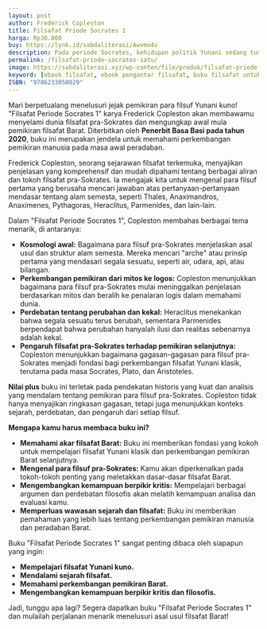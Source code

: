 ```yaml
---
layout: post
author: Frederick Copleston 
title: Filsafat Priode Socrates 1
harga: Rp30.000
buy: https://lynk.id/sabdaliterasi/Awvmo4v
description: Pada periode Socrates, kehidupan politik Yunani sedang tumbuh intensif, khususnya di Athena yang demokratis. Warga bebas memainkan peran apa pun.
permalink: /filsafat-priode-socrates-satu/
image: https://sabdaliterasi.xyz/wp-conten/file/produk/filsafat-priode-socrates-1.jpg
keyword: [ebook filsafat, ebook pengantar filsafat, buku filsafat untuk pemula, buku filsafat terbaik, jual buku filsafat murah, rekomendasi bacaan filsafat, ebook socrates, siapa itu socrates, filsafat di masa socrates]
ISBN: "9786233050029"
---
```

<p>Mari berpetualang menelusuri jejak pemikiran para filsuf Yunani kuno! "Filsafat Periode Socrates 1" karya Frederick Copleston akan membawamu menyelami dunia filsafat pra-Sokrates dan mengungkap awal mula pemikiran filsafat Barat. Diterbitkan oleh <strong>Penerbit Basa Basi pada tahun 2020</strong>, buku ini merupakan jendela untuk memahami perkembangan pemikiran manusia pada masa awal peradaban.</p><p>Frederick Copleston, seorang sejarawan filsafat terkemuka, menyajikan penjelasan yang komprehensif dan mudah dipahami tentang berbagai aliran dan tokoh filsafat pra-Sokrates. Ia mengajak kita untuk mengenal para filsuf pertama yang berusaha mencari jawaban atas pertanyaan-pertanyaan mendasar tentang alam semesta, seperti Thales, Anaximandros, Anaximenes, Pythagoras, Heraclitus, Parmenides, dan lain-lain.</p><p>Dalam "Filsafat Periode Socrates 1", Copleston membahas berbagai tema menarik, di antaranya:</p><ul><li><strong>Kosmologi awal:</strong> Bagaimana para filsuf pra-Sokrates menjelaskan asal usul dan struktur alam semesta. Mereka mencari "arche" atau prinsip pertama yang mendasari segala sesuatu, seperti air, udara, api, atau bilangan.</li><li><strong>Perkembangan pemikiran dari mitos ke logos:</strong> Copleston menunjukkan bagaimana para filsuf pra-Sokrates mulai meninggalkan penjelasan berdasarkan mitos dan beralih ke penalaran logis dalam memahami dunia.</li><li><strong>Perdebatan tentang perubahan dan kekal:</strong> Heraclitus menekankan bahwa segala sesuatu terus berubah, sementara Parmenides berpendapat bahwa perubahan hanyalah ilusi dan realitas sebenarnya adalah kekal.</li><li><strong>Pengaruh filsafat pra-Sokrates terhadap pemikiran selanjutnya:</strong> Copleston menunjukkan bagaimana gagasan-gagasan para filsuf pra-Sokrates menjadi fondasi bagi perkembangan filsafat Yunani klasik, terutama pada masa Socrates, Plato, dan Aristoteles.</li></ul><p><strong>Nilai plus</strong> buku ini terletak pada pendekatan historis yang kuat dan analisis yang mendalam tentang pemikiran para filsuf pra-Sokrates. Copleston tidak hanya menyajikan ringkasan gagasan, tetapi juga menunjukkan konteks sejarah, perdebatan, dan pengaruh dari setiap filsuf.</p><p><strong>Mengapa kamu harus membaca buku ini?</strong></p><ul><li><strong>Memahami akar filsafat Barat:</strong> Buku ini memberikan fondasi yang kokoh untuk mempelajari filsafat Yunani klasik dan perkembangan pemikiran Barat selanjutnya.</li><li><strong>Mengenal para filsuf pra-Sokrates:</strong> Kamu akan diperkenalkan pada tokoh-tokoh penting yang meletakkan dasar-dasar filsafat Barat.</li><li><strong>Mengembangkan kemampuan berpikir kritis:</strong> Mempelajari berbagai argumen dan perdebatan filosofis akan melatih kemampuan analisa dan evaluasi kamu.</li><li><strong>Memperluas wawasan sejarah dan filsafat:</strong> Buku ini memberikan pemahaman yang lebih luas tentang perkembangan pemikiran manusia dan peradaban Barat.</li></ul><p>Buku "Filsafat Periode Socrates 1" sangat penting dibaca oleh siapapun yang ingin:</p><ul><li><strong>Mempelajari filsafat Yunani kuno.</strong></li><li><strong>Mendalami sejarah filsafat.</strong></li><li><strong>Memahami perkembangan pemikiran Barat.</strong></li><li><strong>Mengembangkan kemampuan berpikir kritis dan filosofis.</strong></li></ul><p>Jadi, tunggu apa lagi? Segera dapatkan buku "Filsafat Periode Socrates 1" dan mulailah perjalanan menarik menelusuri asal usul filsafat Barat!</p>

